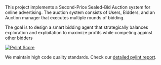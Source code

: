 This project implements a Second-Price Sealed-Bid Auction system for online advertising. The auction system consists of Users, Bidders, and an Auction manager that executes multiple rounds of bidding.

The goal is to design a smart bidding agent that strategically balances exploration and exploitation to maximize profits while competing against other bidders


[![Pylint Score](https://img.shields.io/badge/pylint-8.5-yellow)](PYLINT_SCORE.md)

We maintain high code quality standards. Check our [detailed pylint report](PYLINT_SCORE.md).